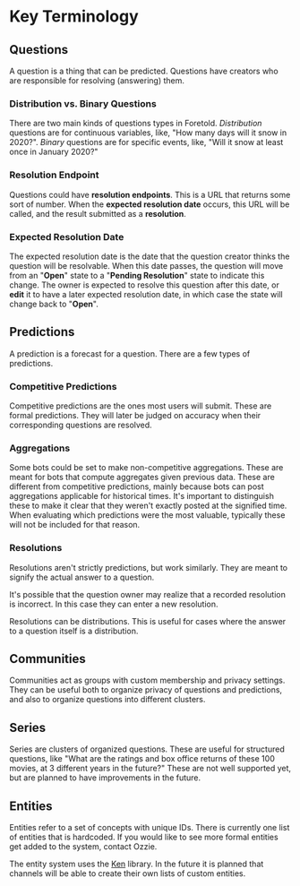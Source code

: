 # Key Terminology

## Questions

A question is a thing that can be predicted. Questions have creators who are responsible for resolving \(answering\) them.

### Distribution vs. Binary Questions

There are two main kinds of questions types in Foretold. _Distribution_ questions are for continuous variables, like, "How many days will it snow in 2020?". _Binary_ questions are for specific events, like, "Will it snow at least once in January 2020?"

### Resolution Endpoint

Questions could have **resolution endpoints**. This is a URL that returns some sort of number. When the **expected resolution date** occurs, this URL will be called, and the result submitted as a **resolution**.

### Expected Resolution Date

The expected resolution date is the date that the question creator thinks the question will be resolvable. When this date passes, the question will move from an "**Open**" state to a "**Pending Resolution**" state to indicate this change. The owner is expected to resolve this question after this date, or **edit** it to have a later expected resolution date, in which case the state will change back to "**Open**".

## Predictions

A prediction is a forecast for a question. There are a few types of predictions. 

### Competitive Predictions

Competitive predictions are the ones most users will submit. These are formal predictions. They will later be judged on accuracy when their corresponding questions are resolved.

### Aggregations

Some bots could be set to make non-competitive aggregations. These are meant for bots that compute aggregates given previous data. These are different from competitive predictions, mainly because bots can post aggregations applicable for historical times. It's important to distinguish these to make it clear that they weren't exactly posted at the signified time. When evaluating which predictions were the most valuable, typically these will not be included for that reason.

### **Resolutions**

Resolutions aren't strictly predictions, but work similarly. They are meant to signify the actual answer to a question.

It's possible that the question owner may realize that a recorded resolution is incorrect. In this case they can enter a new resolution. 

Resolutions can be distributions. This is useful for cases where the answer to a question itself is a distribution. 

## Communities

Communities act as groups with custom membership and privacy settings. They can be useful both to organize privacy of questions and predictions, and also to organize questions into different clusters.

## Series

Series are clusters of organized questions. These are useful for structured questions, like "What are the ratings and box office returns of these 100 movies, at 3 different years in the future?" These are not well supported yet, but are planned to have improvements in the future.

## Entities

Entities refer to a set of concepts with unique IDs. There is currently one list of entities that is hardcoded. If you would like to see more formal entities get added to the system, contact Ozzie.

The entity system uses the [Ken](https://kenstandard.com) library. In the future it is planned that channels will be able to create their own lists of custom entities.


